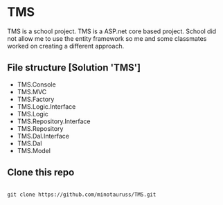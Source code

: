 # TMS

TMS is a school project. TMS is a ASP.net core based project.
School did not allow me to use the entity framework so me and some classmates worked on creating a different approach.

<h2>File structure [Solution 'TMS']</h2>
<ul>
  <li>TMS.Console</li>
  <li>TMS.MVC</li>
  <li>TMS.Factory</li>
  <li>TMS.Logic.Interface</li>
  <li>TMS.Logic</li>
  <li>TMS.Repository.Interface</li>
  <li>TMS.Repository</li>
  <li>TMS.Dal.Interface</li>
  <li>TMS.Dal</li>
  <li>TMS.Model</li>
</ul>

<h2>Clone this repo</h2>
<code>
git clone https://github.com/minotauruss/TMS.git
</code>
